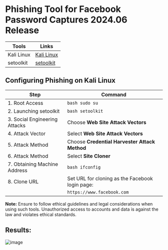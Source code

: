 # Phishing Tool for Facebook Password Captures 2024.06 Release

| Tools                                  | Links                                             |
|----------------------------------------|---------------------------------------------------|
| Kali Linux                             | [Kali Linux](https://www.kali.org/)               |
| setoolkit                              | [setoolkit](https://github.com/trustedsec/social-engineer-toolkit) |

## Configuring Phishing on Kali Linux

| Step                                     | Command                                               |
|------------------------------------------|-------------------------------------------------------|
| 1. Root Access                           | ```bash sudo su```                                    |
| 2. Launching setoolkit                   | ```bash setoolkit```                                  |
| 3. Social Engineering Attacks            | Choose **Web Site Attack Vectors**                    |
| 4. Attack Vector                         | Select **Web Site Attack Vectors**                    |
| 5. Attack Method                         | Choose **Credential Harvester Attack Method**        |
| 6. Attack Method                         | Select **Site Cloner**                                |
| 7. Obtaining Machine Address             | ```bash ifconfig```                                   |
| 8. Clone URL                             | Set URL for cloning as the Facebook login page:      |
|                                          | ``` https://www.facebook.com ```                      |

**Note:** Ensure to follow ethical guidelines and legal considerations when using such tools. Unauthorized access to accounts and data is against the law and violates ethical standards.

## Results:

![image](https://github.com/HigorBrito/cibersecurity-phishing-metod/assets/128548039/ce3f7939-d7d1-4036-bfd2-89707216e5cf)
